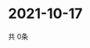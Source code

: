 # 2021-10-17
  共 0条

  <!-- BEGIN -->
  <!-- 最后更新时间Sun Oct 17 2021 13:09:56 GMT+0000 (Coordinated Universal Time) -->
  
  <!-- END -->
  
  